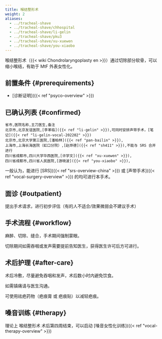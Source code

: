 ```yaml
---
title: 喉结整形术
weight: 2
aliases:
  - ../tracheal-shave
  - ../tracheal-shave/chhospital
  - ../tracheal-shave/li-gelin
  - ../tracheal-shave/pku3
  - ../tracheal-shave/xu-xuewen
  - ../tracheal-shave/you-xiaobo
---
```


喉结整形术（{{< wiki Chondrolaryngoplasty en >}}）通过切除部分软骨，可以缩小喉结，有助于 MtF 外表女性化。

## 前置条件 {#prerequirements}

<!-- TODO: 年龄限制 未知，姑且认为 18 周岁 -->

- [诊断证明]({{< ref "psyco-overview" >}})

## 已确认列表 {#confirmed}

```csv
省市,医院名称,主刀医生,备注
北京市,北京友谊医院,[李革临]({{< ref "li-gelin" >}}),可同时安排声带手术，[笔记]({{< ref "li-gelin-vocal-202202" >}})
北京市,北京大学第三医院,[潘柏林]({{< ref "pan-bailin" >}}),
上海市,上海长海医院（虹口分院）,[赵烨德]({{< ref "sh411" >}}),不能与 SRS 合并进行
四川省成都市,四川大学华西医院,[许学文]({{< ref "xu-xuewen" >}}),
四川省成都市,四川省人民医院,[游晓波]({{< ref "you-xiaobo" >}}),
```

一般认为，能进行 [SRS]({{< ref "srs-overview-china" >}}) 或 [声带手术]({{< ref "vocal-surgery-overview" >}}) 的均可进行本手术。

## 面诊 {#outpatient}

提出手术请求，进行初步评估（有的人不适合/效果微弱会不建议手术）

## 手术流程 {#workflow}

麻醉、切除、缝合，手术期间强制蒙眼。

切除期间如需吞咽或发声需要提前告知医生，获得医生许可后方可进行。

## 术后护理 {#after-care}

术后冷敷，尽量避免吞咽和发声，术后数小时内避免饮食。

如需镇痛请与医生沟通。

可使用祛疤药物（疤痕膏 或 疤痕贴）以减轻疤痕。

## 嗓音训练 {#therapy}

理论上 喉结整形术 术后第四周结束，可以启动 [嗓音女性化训练]({{< ref "vocal-therapy-overview" >}})
